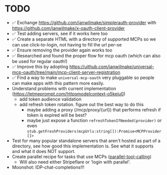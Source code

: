 # TODO

- ✅ Exchange https://github.com/janwilmake/simplerauth-provider with https://github.com/janwilmake/x-oauth-client-provider
- ✅ Test adding servers, see if it works here too
- ✅ Create a separate HTML with a directory of supported MCPs so we can use click-to-login, not having to fill the url per-se
- ✅ Ensure removing the provider again works too
- ✅ Researched and found the proper flow for mcp oauth (which can also be used for regular oauth!)
- ✅ Improve this by adopting https://uithub.com/janwilmake/universal-mcp-oauth/tree/main/mcp-client-server-registration
- ✅ Find a way to make `universal-mcp-oauth` very pluggable so people can make apps with this pattern more easily.
- Understand problems with current implementation (https://letmeprompt.com/httpsmodelcontext-o5keiu0)
  - add token audience validation
  - add refresh token rotation. figure out the best way to do this
    - maybe adding a proxy (/mcp/proxy/{url}) that performs refresh if token is expired will be best?
    - maybe just expose a function `refreshTokenIfNeeded(provider)` or even `stub.getFreshProviders(mcpUrls:string[]):Promise<MCPProvider[]>`
- Test for many popular standalone servers that aren't hosted as part of a directory, see how good this implementation is. See what it supports and what it does NOT support.
- Create parallel recipe for tasks that use MCPs ([parallel-tool-calling](../parallel-tool-calling/))
  - Will also need either Stripeflare or 'login with parallel'.
- Moonshot: IDP-chat-completions!!!
